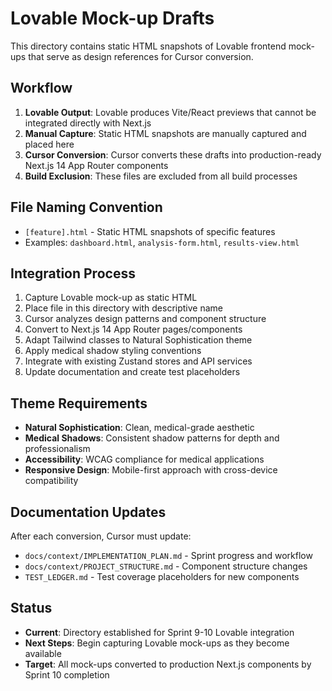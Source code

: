 # Lovable Mock-up Drafts

This directory contains static HTML snapshots of Lovable frontend mock-ups that serve as design references for Cursor conversion.

## Workflow

1. **Lovable Output**: Lovable produces Vite/React previews that cannot be integrated directly with Next.js
2. **Manual Capture**: Static HTML snapshots are manually captured and placed here
3. **Cursor Conversion**: Cursor converts these drafts into production-ready Next.js 14 App Router components
4. **Build Exclusion**: These files are excluded from all build processes

## File Naming Convention

- `[feature].html` - Static HTML snapshots of specific features
- Examples: `dashboard.html`, `analysis-form.html`, `results-view.html`

## Integration Process

1. Capture Lovable mock-up as static HTML
2. Place file in this directory with descriptive name
3. Cursor analyzes design patterns and component structure
4. Convert to Next.js 14 App Router pages/components
5. Adapt Tailwind classes to Natural Sophistication theme
6. Apply medical shadow styling conventions
7. Integrate with existing Zustand stores and API services
8. Update documentation and create test placeholders

## Theme Requirements

- **Natural Sophistication**: Clean, medical-grade aesthetic
- **Medical Shadows**: Consistent shadow patterns for depth and professionalism
- **Accessibility**: WCAG compliance for medical applications
- **Responsive Design**: Mobile-first approach with cross-device compatibility

## Documentation Updates

After each conversion, Cursor must update:
- `docs/context/IMPLEMENTATION_PLAN.md` - Sprint progress and workflow
- `docs/context/PROJECT_STRUCTURE.md` - Component structure changes
- `TEST_LEDGER.md` - Test coverage placeholders for new components

## Status

- **Current**: Directory established for Sprint 9-10 Lovable integration
- **Next Steps**: Begin capturing Lovable mock-ups as they become available
- **Target**: All mock-ups converted to production Next.js components by Sprint 10 completion
